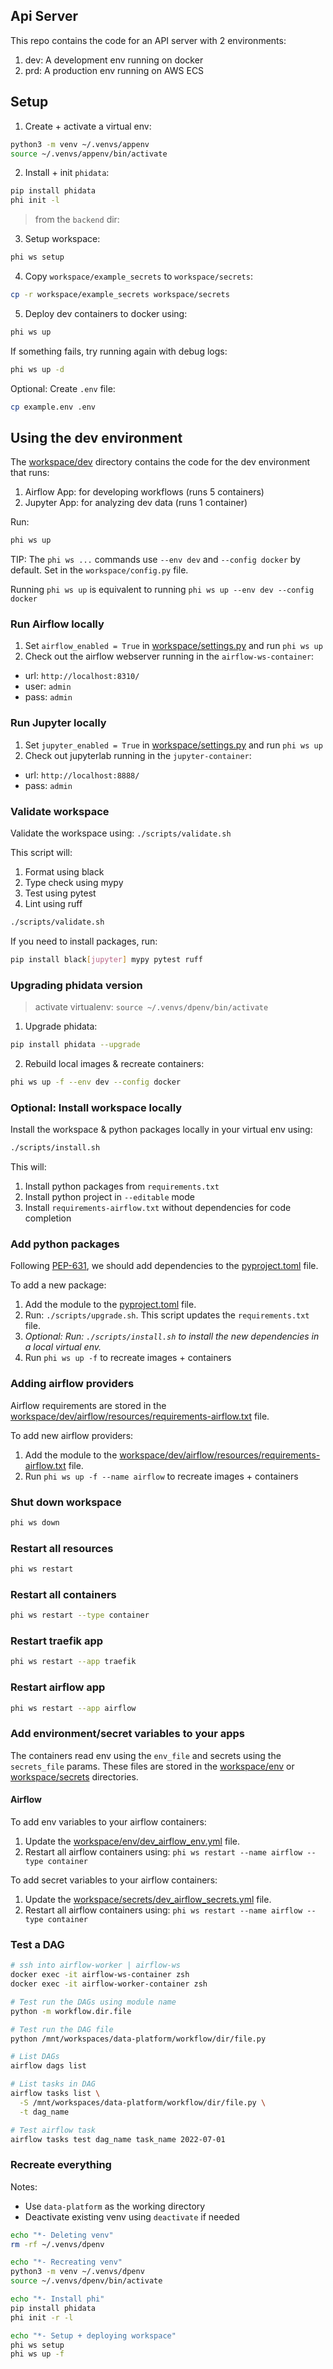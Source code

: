 ## Api Server

This repo contains the code for an API server with 2 environments:

1. dev: A development env running on docker
2. prd: A production env running on AWS ECS

## Setup

1. Create + activate a virtual env:

```sh
python3 -m venv ~/.venvs/appenv
source ~/.venvs/appenv/bin/activate
```

2. Install + init `phidata`:

```sh
pip install phidata
phi init -l
```

> from the `backend` dir:

3. Setup workspace:

```sh
phi ws setup
```

4. Copy `workspace/example_secrets` to `workspace/secrets`:

```sh
cp -r workspace/example_secrets workspace/secrets
```

5. Deploy dev containers to docker using:

```sh
phi ws up
```

If something fails, try running again with debug logs:

```sh
phi ws up -d
```

Optional: Create `.env` file:

```sh
cp example.env .env
```

## Using the dev environment

The [workspace/dev](workspace/dev) directory contains the code for the dev environment that runs:

1. Airflow App: for developing workflows (runs 5 containers)
2. Jupyter App: for analyzing dev data (runs 1 container)

Run:

```sh
phi ws up
```

TIP: The `phi ws ...` commands use `--env dev` and `--config docker` by default. Set in the `workspace/config.py` file.

Running `phi ws up` is equivalent to running `phi ws up --env dev --config docker`

### Run Airflow locally

1. Set `airflow_enabled = True` in [workspace/settings.py](workspace/settings.py) and run `phi ws up`
2. Check out the airflow webserver running in the `airflow-ws-container`:

- url: `http://localhost:8310/`
- user: `admin`
- pass: `admin`

### Run Jupyter locally

1. Set `jupyter_enabled = True` in [workspace/settings.py](workspace/settings.py) and run `phi ws up`
2. Check out jupyterlab running in the `jupyter-container`:

- url: `http://localhost:8888/`
- pass: `admin`

### Validate workspace

Validate the workspace using: `./scripts/validate.sh`

This script will:

1. Format using black
2. Type check using mypy
3. Test using pytest
4. Lint using ruff

```sh
./scripts/validate.sh
```

If you need to install packages, run:

```sh
pip install black[jupyter] mypy pytest ruff
```

### Upgrading phidata version

> activate virtualenv: `source ~/.venvs/dpenv/bin/activate`

1. Upgrade phidata:

```sh
pip install phidata --upgrade
```

2. Rebuild local images & recreate containers:

```sh
phi ws up -f --env dev --config docker
```

### Optional: Install workspace locally

Install the workspace & python packages locally in your virtual env using:

```sh
./scripts/install.sh
```

This will:

1. Install python packages from `requirements.txt`
2. Install python project in `--editable` mode
3. Install `requirements-airflow.txt` without dependencies for code completion

### Add python packages

Following [PEP-631](https://peps.python.org/pep-0631/), we should add dependencies to the [pyproject.toml](pyproject.toml) file.

To add a new package:

1. Add the module to the [pyproject.toml](pyproject.toml) file.
2. Run: `./scripts/upgrade.sh`. This script updates the `requirements.txt` file.
3. _Optional: Run: `./scripts/install.sh` to install the new dependencies in a local virtual env._
4. Run `phi ws up -f` to recreate images + containers

### Adding airflow providers

Airflow requirements are stored in the [workspace/dev/airflow/resources/requirements-airflow.txt](/workspace/dev//airflow/resources/requirements-airflow.txt) file.

To add new airflow providers:

1. Add the module to the [workspace/dev/airflow/resources/requirements-airflow.txt](/workspace/dev/airflow/resources/requirements-airflow.txt) file.
2. Run `phi ws up -f --name airflow` to recreate images + containers

### Shut down workspace

```sh
phi ws down
```

### Restart all resources

```sh
phi ws restart
```

### Restart all containers

```sh
phi ws restart --type container
```

### Restart traefik app

```sh
phi ws restart --app traefik
```

### Restart airflow app

```sh
phi ws restart --app airflow
```

### Add environment/secret variables to your apps

The containers read env using the `env_file` and secrets using the `secrets_file` params.
These files are stored in the [workspace/env](workspace/env) or [workspace/secrets](workspace/secrets) directories.

#### Airflow

To add env variables to your airflow containers:

1. Update the [workspace/env/dev_airflow_env.yml](workspace/env/dev_airflow_env.yml) file.
2. Restart all airflow containers using: `phi ws restart --name airflow --type container`

To add secret variables to your airflow containers:

1. Update the [workspace/secrets/dev_airflow_secrets.yml](workspace/secrets/dev_airflow_secrets.yml) file.
2. Restart all airflow containers using: `phi ws restart --name airflow --type container`

### Test a DAG

```sh
# ssh into airflow-worker | airflow-ws
docker exec -it airflow-ws-container zsh
docker exec -it airflow-worker-container zsh

# Test run the DAGs using module name
python -m workflow.dir.file

# Test run the DAG file
python /mnt/workspaces/data-platform/workflow/dir/file.py

# List DAGs
airflow dags list

# List tasks in DAG
airflow tasks list \
  -S /mnt/workspaces/data-platform/workflow/dir/file.py \
  -t dag_name

# Test airflow task
airflow tasks test dag_name task_name 2022-07-01
```

### Recreate everything

Notes:

- Use `data-platform` as the working directory
- Deactivate existing venv using `deactivate` if needed

```sh
echo "*- Deleting venv"
rm -rf ~/.venvs/dpenv

echo "*- Recreating venv"
python3 -m venv ~/.venvs/dpenv
source ~/.venvs/dpenv/bin/activate

echo "*- Install phi"
pip install phidata
phi init -r -l

echo "*- Setup + deploying workspace"
phi ws setup
phi ws up -f
```
